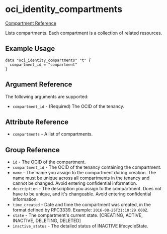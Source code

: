 # oci\_identity\_compartments

[Compartment Reference][1897664e]

  [1897664e]: https://docs.us-phoenix-1.oraclecloud.com/api/#/en/identity/20160918/Compartment/ "CompartmentReference"

Lists compartments. Each compartment is a collection of related resources.

## Example Usage

```
data "oci_identity_compartments" "t" {
  compartment_id = "compartment"
}
```

## Argument Reference

The following arguments are supported:

* `compartment_id` - (Required) The OCID of the tenancy.

## Attribute Reference
* `compartments` - A list of compartments.

## Group Reference
* `id` - The OCID of the compartment.
* `compartment_id` - The OCID of the tenancy containing the compartment.
* `name` - The name you assign to the compartment during creation. The name must be unique across all compartments in the tenancy and cannot be changed. Avoid entering confidential information.
* `description` - The description you assign to the compartment. Does not have to be unique, and it's changeable.  Avoid entering confidential information.
* `time_created` - Date and time the compartment was created, in the format defined by RFC3339. Example: `2016-08-25T21:10:29.600Z`.
* `state` - The compartment's current state. [CREATING, ACTIVE, INACTIVE, DELETING, DELETED]
* `inactive_status` - The detailed status of INACTIVE lifecycleState.
